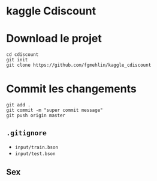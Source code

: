 # kaggle Cdiscount


# Download le projet
```mkdir cdiscount
cd cdiscount
git init
git clone https://github.com/fgmehlin/kaggle_cdiscount
```

# Commit les changements
```git pull origin master
git add .
git commit -m "super commit message"
git push origin master
```

## `.gitignore`

- `input/train.bson`
- `input/test.bson`

## Sex



